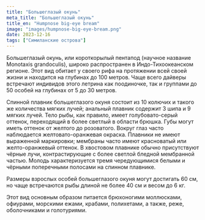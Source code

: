 ```yaml
---
title: "Большеглазый окунь"
meta_title: "Большеглазый окунь"
title_en: "Humpnose big-eye bream"
image: "images/humpnose-big-eye-bream.png"
date: 2023-12-16
tags: ["Симиланские острова"]
---
```


Большеглазый окунь, или короткорылый пентапод (научное название Monotaxis grandoculis), широко распространен в Индо-Тихоокеанском регионе. Этот вид обитает у своего рифа на протяжении всей своей жизни и находится на глубинах до 100 метров. Чаще всего дайверы встречают индивидов этого летрина как поодиночке, так и группами до 50 особей на глубинах от 5 до 30 метров.

Спинной плавник большеглазого окуня состоит из 10 колючих и такого же количества мягких лучей; анальный плавник содержит 3 шипа и 9 мягких лучей. Тело рыбы, как правило, имеет голубовато-серый оттенок, переходящий в более светлый в области брюшка. Губы могут иметь оттенок от желтого до розоватого. Вокруг глаз часто наблюдается желтовато-оранжевая окраска. Плавники не имеют выраженной маркировки; мембраны часто имеют красноватый или желто-оранжевый оттенок. В хвостовом плавнике обычно присутствуют чёрные лучи, контрастирующие с более светлой бледной мембранной частью. Молодь характеризуется тремя чередующимися белыми и чёрными поперечными полосами на спинном плавнике.

Размеры взрослых особей большеглазого окуня могут достигать 60 см, но чаще встречаются рыбы длиной не более 40 см и весом до 6 кг.

Этот вид основным образом питается брюхоногими моллюсками, офиурами, морскими ежами, крабами, полихетами, а также, реже, оболочниками и голотуриями.

